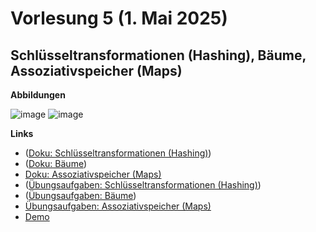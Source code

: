# Vorlesung 5 (1. Mai 2025)

## Schlüsseltransformationen (Hashing), Bäume, Assoziativspeicher (Maps)

**Abbildungen**

![image](https://github.com/user-attachments/assets/03998592-286d-419f-bcec-0c78e153f0de)
![image](https://github.com/user-attachments/assets/97d8bbb5-f6ec-4856-a8cf-964615a8c011)

**Links**

- ([Doku: Schlüsseltransformationen (Hashing)](https://jappuccini.github.io/java-docs/production/documentation/hashing))
- ([Doku: Bäume](https://jappuccini.github.io/java-docs/production/documentation/trees))
- [Doku: Assoziativspeicher (Maps)](https://jappuccini.github.io/java-docs/production/documentation/maps)
- ([Übungsaufgaben: Schlüsseltransformationen (Hashing)](https://jappuccini.github.io/java-docs/production/exercises/hashing/))
- ([Übungsaufgaben: Bäume](https://jappuccini.github.io/java-docs/production/exercises/trees/))
- [Übungsaufgaben: Assoziativspeicher (Maps)](https://jappuccini.github.io/java-docs/production/exercises/maps/)
- [Demo](https://github.com/appenmaier/java_wwibe224/blob/main/src/main/java/main/D34_Maps.java)

